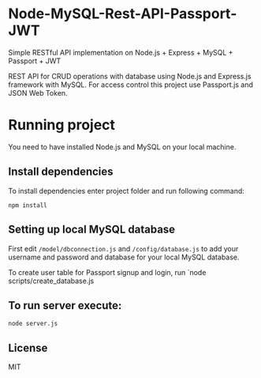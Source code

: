 # Node-MySQL-Rest-API-Passport-JWT
Simple RESTful API implementation on Node.js + Express + MySQL + Passport + JWT

REST API for CRUD operations with database using Node.js and Express.js framework with MySQL. For access control this project use Passport.js and JSON Web Token.

# Running project

You need to have installed Node.js and MySQL on your local machine.

## Install dependencies

To install dependencies enter project folder and run following command:

`npm install`


## Setting up local MySQL database

First edit `/model/dbconnection.js` and `/config/database.js` to add your username and password and database for your local MySQL database.

To create user table for Passport signup and login, run `node scripts/create_database.js

## To run server execute:

`node server.js`

## License

MIT
